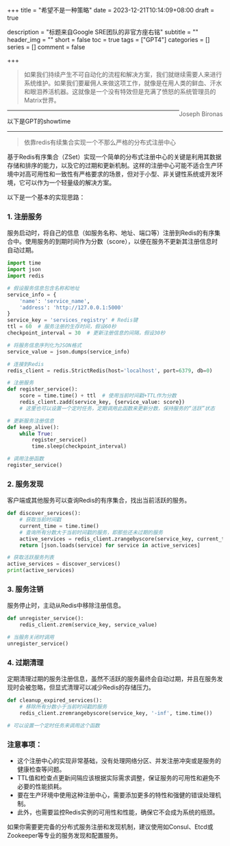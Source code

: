 +++
title = "希望不是一种策略"
date = 2023-12-21T10:14:09+08:00
draft = true

description = "标题来自Google SRE团队的非官方座右铭"
subtitle = ""
header_img = ""
short = false
toc = true
tags = ["GPT4"]
categories = []
series = []
comment = false

+++

> 如果我们持续产生不可自动化的流程和解决方案，我们就继续需要人来进行系统维护。如果我们要雇佣人来做这项工作，就像是在用人类的鲜血、汗水和眼泪养活机器。这就像是一个没有特效但是充满了愤怒的系统管理员的Matrix世界。
>
> <span style="float: right;"> Joseph Bironas</span>



---

以下是GPT的showtime

---

>  依靠redis有续集合实现一个不那么严格的分布式注册中心

基于Redis有序集合（ZSet）实现一个简单的分布式注册中心的关键是利用其数据存储和排序的能力，以及它的过期和更新机制。这样的注册中心可能不适合生产环境中对高可用性和一致性有严格要求的场景，但对于小型、非关键性系统或开发环境，它可以作为一个轻量级的解决方案。

以下是一个基本的实现思路：

### 1. 注册服务

服务启动时，将自己的信息（如服务名称、地址、端口等）注册到Redis的有序集合中。使用服务的到期时间作为分数（score），以便在服务不更新其注册信息时自动过期。

```python
import time
import json
import redis

# 假设服务信息包含名称和地址
service_info = {
    'name': 'service_name',
    'address': 'http://127.0.0.1:5000'
}
service_key = 'services_registry' # Redis键
ttl = 60  # 服务注册的生存时间，假设60秒
checkpoint_interval = 30  # 更新注册信息的间隔，假设30秒

# 将服务信息序列化为JSON格式
service_value = json.dumps(service_info)

# 连接到Redis
redis_client = redis.StrictRedis(host='localhost', port=6379, db=0)

# 注册服务
def register_service():
    score = time.time() + ttl  # 使用当前时间戳+TTL作为分数
    redis_client.zadd(service_key, {service_value: score})
    # 这里也可以设置一个定时任务，定期调用此函数来更新分数，保持服务的“活跃”状态

# 更新服务注册信息
def keep_alive():
    while True:
        register_service()
        time.sleep(checkpoint_interval)

# 调用注册函数
register_service()
```

### 2. 服务发现

客户端或其他服务可以查询Redis的有序集合，找出当前活跃的服务。

```python
def discover_services():
    # 获取当前时间戳
    current_time = time.time()
    # 查询所有分数大于当前时间戳的服务，即那些还未过期的服务
    active_services = redis_client.zrangebyscore(service_key, current_time, '+inf')
    return [json.loads(service) for service in active_services]

# 获取活跃服务列表
active_services = discover_services()
print(active_services)
```

### 3. 服务注销

服务停止时，主动从Redis中移除注册信息。

```python
def unregister_service():
    redis_client.zrem(service_key, service_value)

# 当服务关闭时调用
unregister_service()
```

### 4. 过期清理

定期清理过期的服务注册信息，虽然不活跃的服务最终会自动过期，并且在服务发现时会被忽略，但显式清理可以减少Redis的存储压力。

```python
def cleanup_expired_services():
    # 移除所有分数小于当前时间戳的服务
    redis_client.zremrangebyscore(service_key, '-inf', time.time())

# 可以设置一个定时任务来调用这个函数
```

### 注意事项：

- 这个注册中心的实现非常基础，没有处理网络分区、并发注册冲突或是服务的健康检查等问题。
- TTL值和检查点更新间隔应该根据实际需求调整，保证服务的可用性和避免不必要的性能损耗。
- 要在生产环境中使用这种注册中心，需要添加更多的特性和强健的错误处理机制。
- 此外，也需要监控Redis实例的可用性和性能，确保它不会成为系统的瓶颈。

如果你需要更完备的分布式服务注册和发现机制，建议使用如Consul、Etcd或Zookeeper等专业的服务发现和配置服务。



